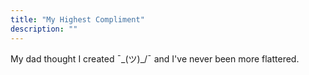 ```yaml
---
title: "My Highest Compliment"
description: ""
---
```

My dad thought I created ¯\_(ツ)_/¯ and I've never been more flattered.
